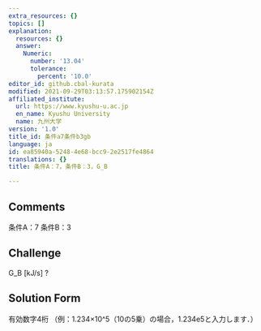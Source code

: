 ```yaml
---
extra_resources: {}
topics: []
explanation:
  resources: {}
  answer:
    Numeric:
      number: '13.04'
      tolerance:
        percent: '10.0'
editor_id: github.cbal-kurata
modified: 2021-09-29T03:13:57.175902154Z
affiliated_institute:
  url: https://www.kyushu-u.ac.jp
  en_name: Kyushu University
  name: 九州大学
version: '1.0'
title_id: 条件a7条件b3gb
language: ja
id: ea85940a-5248-4e68-bcc9-2e2517fe4864
translations: {}
title: 条件A：7，条件B：3，G_B

---
```


## Comments
条件A：7
条件B：3

## Challenge
G_B [kJ/s] ?

## Solution Form
有効数字4桁
（例：1.234×10^5（10の5乗）の場合，1.234e5と入力します．）




